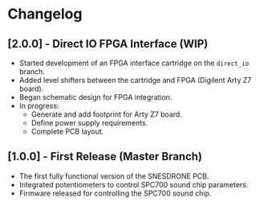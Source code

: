 # Changelog

## [2.0.0] - Direct IO FPGA Interface (WIP)
- Started development of an FPGA interface cartridge on the `direct_io` branch.
- Added level shifters between the cartridge and FPGA (Digilent Arty Z7 board).
- Began schematic design for FPGA integration.
- In progress:
  - Generate and add footprint for Arty Z7 board.
  - Define power supply requirements.
  - Complete PCB layout.

## [1.0.0] - First Release (Master Branch)
- The first fully functional version of the SNESDRONE PCB.
- Integrated potentiometers to control SPC700 sound chip parameters.
- Firmware released for controlling the SPC700 sound chip.
